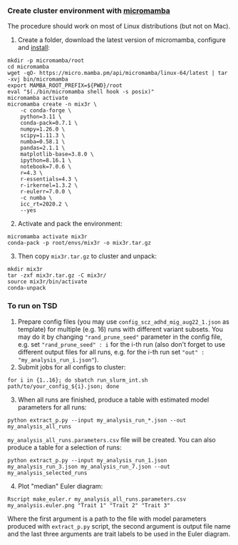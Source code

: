 ### Create cluster environment with [micromamba](https://mamba.readthedocs.io/en/latest/user_guide/micromamba.html)

The procedure should work on most of Linux distributions (but not on Mac).

1. Create a folder, download the latest version of micromamba, configure and [install](https://mamba.readthedocs.io/en/latest/installation.html):

```
mkdir -p micromamba/root
cd micromamba
wget -qO- https://micro.mamba.pm/api/micromamba/linux-64/latest | tar -xvj bin/micromamba
export MAMBA_ROOT_PREFIX=${PWD}/root
eval "$(./bin/micromamba shell hook -s posix)"
micromamba activate
micromamba create -n mix3r \
    -c conda-forge \
    python=3.11 \
    conda-pack=0.7.1 \
    numpy=1.26.0 \
    scipy=1.11.3 \
    numba=0.58.1 \
    pandas=2.1.1 \
    matplotlib-base=3.8.0 \
    ipython=8.16.1 \
    notebook=7.0.6 \
    r=4.3 \
    r-essentials=4.3 \
    r-irkernel=1.3.2 \
    r-eulerr=7.0.0 \
    -c numba \
    icc_rt=2020.2 \
    --yes
```

2. Activate and pack the environment:

```
micromamba activate mix3r
conda-pack -p root/envs/mix3r -o mix3r.tar.gz
```

3. Then copy `mix3r.tar.gz` to cluster and unpack:

```
mkdir mix3r
tar -zxf mix3r.tar.gz -C mix3r/
source mix3r/bin/activate
conda-unpack
```

### To run on TSD

1. Prepare config files (you may use `config_scz_adhd_mig_aug22_1.json` as template) for multiple (e.g. 16) runs with different variant subsets. You may do it by changing `"rand_prune_seed"` parameter in the config file, e.g. set `"rand_prune_seed" : i` for the i-th run (also don't forget to use different output files for all runs, e.g. for the i-th run set `"out" : "my_analysis_run_i.json"`).
2. Submit jobs for all configs to cluster:

```
for i in {1..16}; do sbatch run_slurm_int.sh path/to/your_config_${i}.json; done
```

3. When all runs are finished, produce a table with estimated model parameters for all runs:

```
python extract_p.py --input my_analysis_run_*.json --out my_analysis_all_runs
```

`my_analysis_all_runs.parameters.csv` file will be created.
You can also produce a table for a selection of runs:

```
python extract_p.py --input my_analysis_run_1.json my_analysis_run_3.json my_analysis_run_7.json --out my_analysis_selected_runs
```

4. Plot "median" Euler diagram:

```
Rscript make_euler.r my_analysis_all_runs.parameters.csv my_analysis.euler.png "Trait 1" "Trait 2" "Trait 3"  
```

Where the first argument is a path to the file with model parameters produced with `extract_p.py` script, the second argument is output file name and the last three arguments are trait labels to be used in the Euler diagram.
